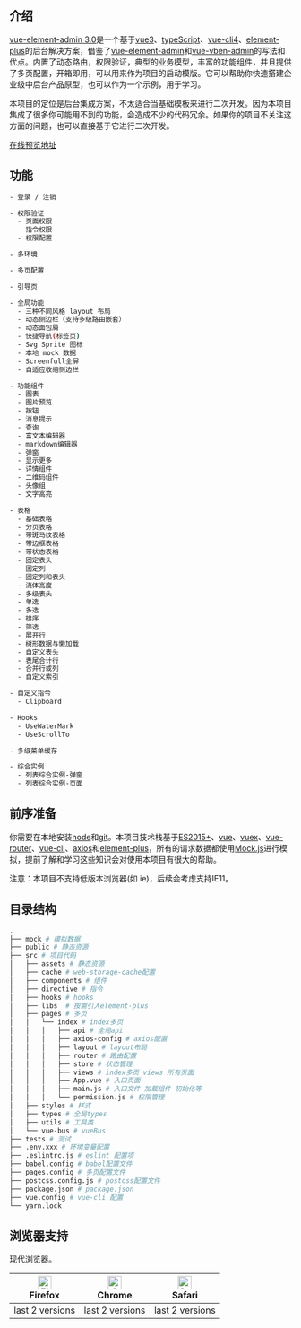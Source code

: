 ## 介绍

[vue-element-admin 3.0](https://github.com/kailong321200875/vue-element-admin-webpack)是一个基于[vue3](https://github.com/vuejs/vue-next)、[typeScript](https://github.com/microsoft/TypeScript)、[vue-cli4](https://github.com/vuejs/vue-cli)、[element-plus](https://github.com/element-plus/element-plus)的后台解决方案，借鉴了[vue-element-admin](https://github.com/PanJiaChen/vue-element-admin)和[vue-vben-admin](https://github.com/anncwb/vue-vben-admin)的写法和优点。内置了动态路由，权限验证，典型的业务模型，丰富的功能组件，并且提供了多页配置，开箱即用，可以用来作为项目的启动模版。它可以帮助你快速搭建企业级中后台产品原型，也可以作为一个示例，用于学习。

本项目的定位是后台集成方案，不太适合当基础模板来进行二次开发。因为本项目集成了很多你可能用不到的功能，会造成不少的代码冗余。如果你的项目不关注这方面的问题，也可以直接基于它进行二次开发。
<!-- 如果需要二次开发，推荐使用[vue-element-admin 2.0](http://192.168.169.57:9000/scm/git/hzt-webdocs.git)中的精简版分支 `vue-admin-template` 进行开发。 -->

[在线预览地址](http://8.133.179.48:4000/dist-pro/#/login)

## 功能

``` sh
- 登录 / 注销

- 权限验证
  - 页面权限
  - 指令权限
  - 权限配置

- 多环境

- 多页配置

- 引导页

- 全局功能
  - 三种不同风格 layout 布局
  - 动态侧边栏（支持多级路由嵌套）
  - 动态面包屑
  - 快捷导航(标签页)
  - Svg Sprite 图标
  - 本地 mock 数据
  - Screenfull全屏
  - 自适应收缩侧边栏

- 功能组件
  - 图表
  - 图片预览
  - 按钮
  - 消息提示
  - 查询
  - 富文本编辑器
  - markdown编辑器
  - 弹窗
  - 显示更多
  - 详情组件
  - 二维码组件
  - 头像组
  - 文字高亮

- 表格
  - 基础表格
  - 分页表格
  - 带斑马纹表格
  - 带边框表格
  - 带状态表格
  - 固定表头
  - 固定列
  - 固定列和表头
  - 流体高度
  - 多级表头
  - 单选
  - 多选
  - 排序
  - 筛选
  - 展开行
  - 树形数据与懒加载
  - 自定义表头
  - 表尾合计行
  - 合并行或列
  - 自定义索引

- 自定义指令
  - Clipboard

- Hooks
  - UseWaterMark
  - UseScrollTo

- 多级菜单缓存

- 综合实例
  - 列表综合实例-弹窗
  - 列表综合实例-页面
```

## 前序准备

你需要在本地安装[node](https://nodejs.org/en/)和[git](https://git-scm.com/)。本项目技术栈基于[ES2015+](https://es6.ruanyifeng.com/)、[vue](https://www.vue3js.cn/docs/zh/)、[vuex](https://next.vuex.vuejs.org/)、[vue-router](https://next.router.vuejs.org/)、[vue-cli](https://github.com/vuejs/vue-cli)、[axios](https://github.com/axios/axios)和[element-plus](https://github.com/element-plus/element-plus)，所有的请求数据都使用[Mock.js](https://github.com/nuysoft/Mock)进行模拟，提前了解和学习这些知识会对使用本项目有很大的帮助。

注意：本项目不支持低版本浏览器(如 ie)，后续会考虑支持IE11。

## 目录结构

``` sh
.
├── mock # 模拟数据
├── public # 静态资源
├── src # 项目代码
│   ├── assets # 静态资源
│   ├── cache # web-storage-cache配置
│   ├── components # 组件
│   ├── directive # 指令
│   ├── hooks # hooks
│   ├── libs  # 按需引入element-plus
│   ├── pages # 多页
│   │   └── index # index多页
│   │   │   ├── api # 全局api
│   │   │   ├── axios-config # axios配置
│   │   │   ├── layout # layout布局
│   │   │   ├── router # 路由配置
│   │   │   ├── store # 状态管理
│   │   │   ├── views # index多页 views 所有页面
│   │   │   ├── App.vue # 入口页面
│   │   │   ├── main.js # 入口文件 加载组件 初始化等
│   │   │   └── permission.js # 权限管理
│   ├── styles # 样式
│   ├── types # 全局types
│   ├── utils # 工具类
│   └── vue-bus # vueBus
├── tests # 测试
├── .env.xxx # 环境变量配置
├── .eslintrc.js # eslint 配置项
├── babel.config # babel配置文件
├── pages.config # 多页配置文件
├── postcss.config.js # postcss配置文件
├── package.json # package.json
├── vue.config # vue-cli 配置
└── yarn.lock
```

## 浏览器支持

现代浏览器。

| [<img src="https://raw.githubusercontent.com/alrra/browser-logos/master/src/firefox/firefox_48x48.png" alt="Firefox" width="24px" height="24px" />](https://godban.github.io/browsers-support-badges/)</br>Firefox | [<img src="https://raw.githubusercontent.com/alrra/browser-logos/master/src/chrome/chrome_48x48.png" alt="Chrome" width="24px" height="24px" />](https://godban.github.io/browsers-support-badges/)</br>Chrome | [<img src="https://raw.githubusercontent.com/alrra/browser-logos/master/src/safari/safari_48x48.png" alt="Safari" width="24px" height="24px" />](https://godban.github.io/browsers-support-badges/)</br>Safari |
| --------- | --------- | --------- |
| last 2 versions | last 2 versions | last 2 versions |